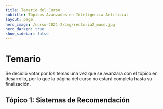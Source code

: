 ```yaml
---
title: Temario del Curso 
subtitle: Tópicos Avanzados en Inteligencia Artificial 
layout: page
hero_image: /curso-2021-2/img/rectoria2_muse.jpg
hero_darken: true
show_sidebar: false
---
```


# Temario 

Se decidió votar por los temas una vez que se avanzara con el tópico en desarrollo, por lo que la página del curso no estará completa hasta su finalización.

## Tópico 1: Sistemas de Recomendación

